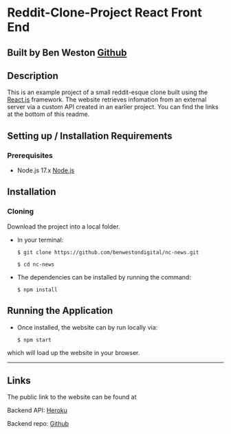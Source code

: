 # Reddit-Clone-Project React Front End

## Built by Ben Weston [Github](https://github.com/benwestondigital)

## Description

This is an example project of a small reddit-esque clone built using the [React.js](https://reactjs.org/) framework. The website retrieves infomation from an external server via a custom API created in an earlier project. You can find the links at the bottom of this readme.

## Setting up / Installation Requirements

### Prerequisites

- Node.js 17.x [Node.js](https://nodejs.org/en/)

## Installation

### Cloning

Download the project into a local folder.

- In your terminal:

    `$ git clone https://github.com/benwestondigital/nc-news.git`

    `$ cd nc-news`

- The dependencies can be installed by running the command:

    `$ npm install`

## Running the Application

- Once installed, the website can by run locally via:

    `$ npm start`

which will load up the website in your browser.

---

## Links

The public link to the website can be found at

Backend API: [Heroku](https://ben-reddit-project.herokuapp.com/api)

Backend repo: [Github](https://github.com/benwestondigital/reddit-clone-project)
